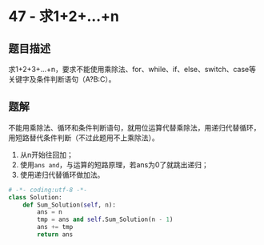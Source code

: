 # 47 - 求1+2+...+n

## 题目描述
求1+2+3+...+n，要求不能使用乘除法、for、while、if、else、switch、case等关键字及条件判断语句（A?B:C）。


## 题解
不能用乘除法、循环和条件判断语句，就用位运算代替乘除法，用递归代替循环，用短路替代条件判断（不过此题用不上乘除法）。

1. 从n开始往回加；
2. 使用```ans and```，与运算的短路原理，若ans为0了就跳出递归；
3. 使用递归代替循环做加法。

```python
# -*- coding:utf-8 -*-
class Solution:
    def Sum_Solution(self, n):
        ans = n
        tmp = ans and self.Sum_Solution(n - 1)
        ans += tmp
        return ans
```
